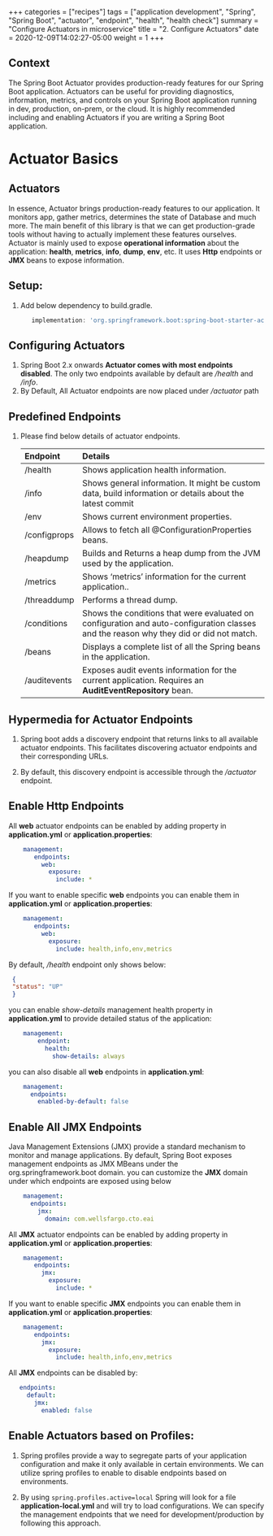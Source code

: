+++
categories = ["recipes"]
tags = ["application development", "Spring", "Spring Boot", "actuator", "endpoint", "health", "health check"]
summary = "Configure Actuators in microservice"
title = "2. Configure Actuators"
date = 2020-12-09T14:02:27-05:00
weight = 1
+++

## Context

The Spring Boot Actuator provides production-ready features for our Spring Boot application.
Actuators can be useful for providing diagnostics, information, metrics, and controls on your Spring Boot application running in dev,
production, on-prem, or the cloud. It is highly recommended including and enabling Actuators if you are writing a Spring Boot application. 

# Actuator Basics

## Actuators

In essence, Actuator brings production-ready features to our application. It monitors app, gather metrics, determines the state of Database and much more.
The main benefit of this library is that we can get production-grade tools without having to actually implement these features ourselves.
Actuator is mainly used to expose **operational information** about the application: **health**, **metrics**, **info**, **dump**, **env**, etc.
It uses **Http** endpoints or **JMX** beans to expose information.

## Setup:

1. Add below dependency to build.gradle.
 
     ```groovy
        implementation: 'org.springframework.boot:spring-boot-starter-actuator'
     ```

## Configuring Actuators

1. Spring Boot 2.x onwards **Actuator comes with most endpoints disabled**. The only two endpoints available 
    by default are _/health_ and _/info_.
1. By Default, All Actuator endpoints are now placed under _/actuator_ path

## Predefined Endpoints

 1. Please find below details of actuator endpoints.

    | Endpoint        | Details  |
    | :---            |    :----   | 
    | /health | Shows application health information.
    | /info | Shows general information. It might be custom data, build information or details about the latest commit |
    | /env | Shows current environment properties.
    | /configprops | Allows to fetch all @ConfigurationProperties beans.
    | /heapdump | Builds and Returns a heap dump from the JVM used by the application.
    | /metrics | Shows ‘metrics’ information for the current application..
    | /threaddump | Performs a thread dump.
    | /conditions | Shows the conditions that were evaluated on configuration and auto-configuration classes and the reason why they did or did not match.
    | /beans   | Displays a complete list of all the Spring beans in the application.
    | /auditevents | Exposes audit events information for the current application. Requires an **AuditEventRepository** bean.

## Hypermedia for Actuator Endpoints

1. Spring boot adds a discovery endpoint that returns links to all available actuator endpoints. This facilitates
   discovering actuator endpoints and their corresponding URLs.

1. By default, this discovery endpoint is accessible through the _/actuator_ endpoint.

## Enable Http Endpoints

All **web** actuator endpoints can be enabled by adding property in **application.yml** or **application.properties**: 

```yaml
    management:
       endpoints:
         web:
           exposure:
             include: *
```

If you want to enable specific **web** endpoints you can enable them in **application.yml** or **application.properties**:

```yaml
    management:
       endpoints:
         web:
           exposure:
             include: health,info,env,metrics
```

By default, _/health_ endpoint only shows below: 
 ```json
  {
  "status": "UP"
  }   
 ```
you can enable _show-details_ management health property in **application.yml** to provide detailed status of the application:

```yaml
    management:
        endpoint:
          health:
            show-details: always
```

you can also disable all **web** endpoints in **application.yml**:

```yaml
    management:
      endpoints:
        enabled-by-default: false
```
## Enable All JMX Endpoints

Java Management Extensions (JMX) provide a standard mechanism to monitor and manage applications. 
By default, Spring Boot exposes management endpoints as JMX MBeans under the org.springframework.boot domain.
you can customize the **JMX** domain under which endpoints are exposed using below
   
```yaml
    management:
      endpoints:
        jmx:
          domain: com.wellsfargo.cto.eai 
```

All **JMX** actuator endpoints can be enabled by adding property in **application.yml** or **application.properties**:

```yaml
    management:
       endpoints:
         jmx:
           exposure:
             include: *
```

If you want to enable specific **JMX** endpoints you can enable them in **application.yml** or **application.properties**:

```yaml
    management:
       endpoints:
         jmx:
           exposure:
             include: health,info,env,metrics
```

All **JMX** endpoints can be disabled by:

```yaml
   endpoints:
     default:
       jmx:
         enabled: false
```
## Enable Actuators based on Profiles:

1. Spring profiles provide a way to segregate parts of your application configuration and make it only available in
   certain environments. We can utilize spring profiles to enable to disable endpoints based on environments.

1. By using `spring.profiles.active=local` Spring will look for a file **application-local.yml** and will try to load
   configurations. We can specify the management endpoints that we need for development/production by following this approach.  


